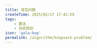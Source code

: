 ```yaml
---
title: 背包问题
createTime: 2025/02/17 17:41:59
tags:
    - 算法
    - 动态规划
icon: 'gala:bag'
permalink: /algorithm/knapsack-problem/
---
```

